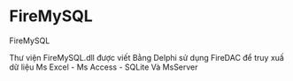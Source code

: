 # FireMySQL
FireMySQL

Thư viện FireMySQL.dll được viết Bằng Delphi sử dụng FireDAC để truy xuấ dữ liệu Ms Excel - Ms Access - SQLite Và MsServer

